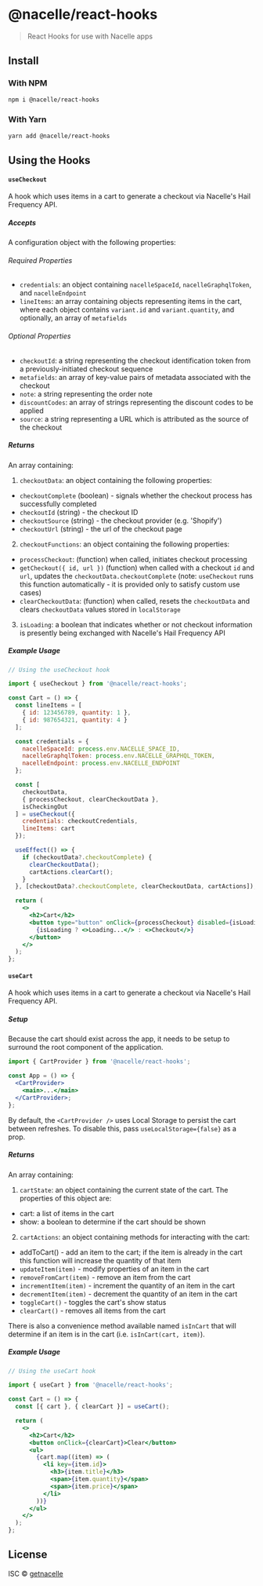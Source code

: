 # @nacelle/react-hooks

> React Hooks for use with Nacelle apps

## Install

### With NPM

```bash
npm i @nacelle/react-hooks
```

### With Yarn

```bash
yarn add @nacelle/react-hooks
```

## Using the Hooks

#### `useCheckout`

A hook which uses items in a cart to generate a checkout via Nacelle's Hail Frequency API.

##### Accepts

A configuration object with the following properties:

###### Required Properties

- `credentials`: an object containing `nacelleSpaceId`, `nacelleGraphqlToken`, and `nacelleEndpoint`
- `lineItems`: an array containing objects representing items in the cart, where each object contains `variant.id` and `variant.quantity`, and optionally, an array of `metafields`

###### Optional Properties

- `checkoutId`: a string representing the checkout identification token from a previously-initiated checkout sequence
- `metafields`: an array of key-value pairs of metadata associated with the checkout
- `note`: a string representing the order note
- `discountCodes`: an array of strings representing the discount codes to be applied
- `source`: a string representing a URL which is attributed as the source of the checkout

##### Returns

An array containing:

1. `checkoutData`: an object containing the following properties:

- `checkoutComplete` (boolean) - signals whether the checkout process has successfully completed
- `checkoutId` (string) - the checkout ID
- `checkoutSource` (string) - the checkout provider (e.g. 'Shopify')
- `checkoutUrl` (string) - the url of the checkout page

2. `checkoutFunctions`: an object containing the following properties:

- `processCheckout`: (function) when called, initiates checkout processing
- `getCheckout({ id, url })` (function) when called with a checkout `id` and `url`, updates the `checkoutData.checkoutComplete` (note: `useCheckout` runs this function automatically - it is provided only to satisfy custom use cases)
- `clearCheckoutData`: (function) when called, resets the `checkoutData` and clears `checkoutData` values stored in `localStorage`

3. `isLoading`: a boolean that indicates whether or not checkout information is presently being exchanged with Nacelle's Hail Frequency API

##### Example Usage

```jsx
// Using the useCheckout hook

import { useCheckout } from '@nacelle/react-hooks';

const Cart = () => {
  const lineItems = [
    { id: 123456789, quantity: 1 },
    { id: 987654321, quantity: 4 }
  ];

  const credentials = {
    nacelleSpaceId: process.env.NACELLE_SPACE_ID,
    nacelleGraphqlToken: process.env.NACELLE_GRAPHQL_TOKEN,
    nacelleEndpoint: process.env.NACELLE_ENDPOINT
  };

  const [
    checkoutData,
    { processCheckout, clearCheckoutData },
    isCheckingOut
  ] = useCheckout({
    credentials: checkoutCredentials,
    lineItems: cart
  });

  useEffect(() => {
    if (checkoutData?.checkoutComplete) {
      clearCheckoutData();
      cartActions.clearCart();
    }
  }, [checkoutData?.checkoutComplete, clearCheckoutData, cartActions]);

  return (
    <>
      <h2>Cart</h2>
      <button type="button" onClick={processCheckout} disabled={isLoading}>
        {isLoading ? <>Loading...</> : <>Checkout</>}
      </button>
    </>
  );
};
```

#### `useCart`

A hook which uses items in a cart to generate a checkout via Nacelle's Hail Frequency API.

##### Setup

Because the cart should exist across the app, it needs to be setup to surround the root component of the application.

```jsx
import { CartProvider } from '@nacelle/react-hooks';

const App = () => {
  <CartProvider>
    <main>...</main>
  </CartProvider>;
};
```

By default, the `<CartProvider />` uses Local Storage to persist the cart between refreshes. To disable this, pass `useLocalStorage={false}` as a prop.

##### Returns

An array containing:

1. `cartState`: an object containing the current state of the cart. The properties of this object are:

- cart: a list of items in the cart
- show: a boolean to determine if the cart should be shown

2. `cartActions`: an object containing methods for interacting with the cart:

- addToCart() - add an item to the cart; if the item is already in the cart this function will increase the quantity of that item
- `updateItem(item)` - modify properties of an item in the cart
- `removeFromCart(item)` - remove an item from the cart
- `incrementItem(item)` - increment the quantity of an item in the cart
- `decrementItem(item)` - decrement the quantity of an item in the cart
- `toggleCart()` - toggles the cart's show status
- `clearCart()` - removes all items from the cart

There is also a convenience method available named `isInCart` that will determine if an item is in the cart (i.e. `isInCart(cart, item)`).

##### Example Usage

```jsx
// Using the useCart hook

import { useCart } from '@nacelle/react-hooks';

const Cart = () => {
  const [{ cart }, { clearCart }] = useCart();

  return (
    <>
      <h2>Cart</h2>
      <button onClick={clearCart}>Clear</button>
      <ul>
        {cart.map((item) => (
          <li key={item.id}>
            <h3>{item.title}</h3>
            <span>{item.quantity}</span>
            <span>{item.price}</span>
          </li>
        ))}
      </ul>
    </>
  );
};
```

## License

ISC © [getnacelle](https://github.com/getnacelle)

